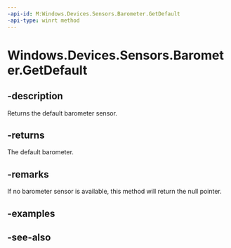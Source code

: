 ----api-id: M:Windows.Devices.Sensors.Barometer.GetDefault
-api-type: winrt method
---<!-- Method syntaxpublic Windows.Devices.Sensors.Barometer GetDefault()--># Windows.Devices.Sensors.Barometer.GetDefault## -descriptionReturns the default barometer sensor.## -returnsThe default barometer.## -remarksIf no barometer sensor is available, this method will return the null pointer.## -examples## -see-also